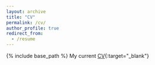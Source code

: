 ```yaml
---
layout: archive
title: "CV"
permalink: /cv/
author_profile: true
redirect_from:
  - /resume
---
```


{% include base_path %}
My current [CV](https://msinghal10.github.io/Resume/){:target="_blank"}